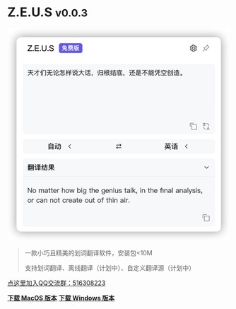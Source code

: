 <!-- _coverpage.md -->

# Z.E.U.S <small>v0.0.3</small>

![Z.E.U.S](./images/app_cover.png ':size=270')

> 一款小巧且精美的划词翻译软件，安装包<10M
>
> 支持划词翻译、离线翻译（计划中）、自定义翻译源（计划中）

[点这里加入QQ交流群：516308223](http://qm.qq.com/cgi-bin/qm/qr?_wv=1027&k=3y-1Kfw_xuSjuTX8eAewB0GwKLJJKtod&authKey=G0dDNS%2FDtJVybiUngczw7d72cxlY458YtEvd9Vpfm6gGvqvbJUjGaNyx5vrLl8Mb&noverify=0&group_code=516308223)

**[下载 MacOS 版本](https://share.weiyun.com/v5mlTcXk)**
**[下载 Windows 版本](https://share.weiyun.com/bhr61HyO)**
